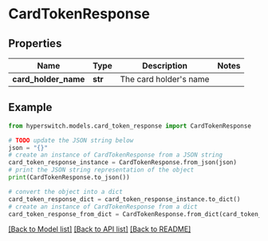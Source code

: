# CardTokenResponse


## Properties

Name | Type | Description | Notes
------------ | ------------- | ------------- | -------------
**card_holder_name** | **str** | The card holder&#39;s name | 

## Example

```python
from hyperswitch.models.card_token_response import CardTokenResponse

# TODO update the JSON string below
json = "{}"
# create an instance of CardTokenResponse from a JSON string
card_token_response_instance = CardTokenResponse.from_json(json)
# print the JSON string representation of the object
print(CardTokenResponse.to_json())

# convert the object into a dict
card_token_response_dict = card_token_response_instance.to_dict()
# create an instance of CardTokenResponse from a dict
card_token_response_from_dict = CardTokenResponse.from_dict(card_token_response_dict)
```
[[Back to Model list]](../README.md#documentation-for-models) [[Back to API list]](../README.md#documentation-for-api-endpoints) [[Back to README]](../README.md)


